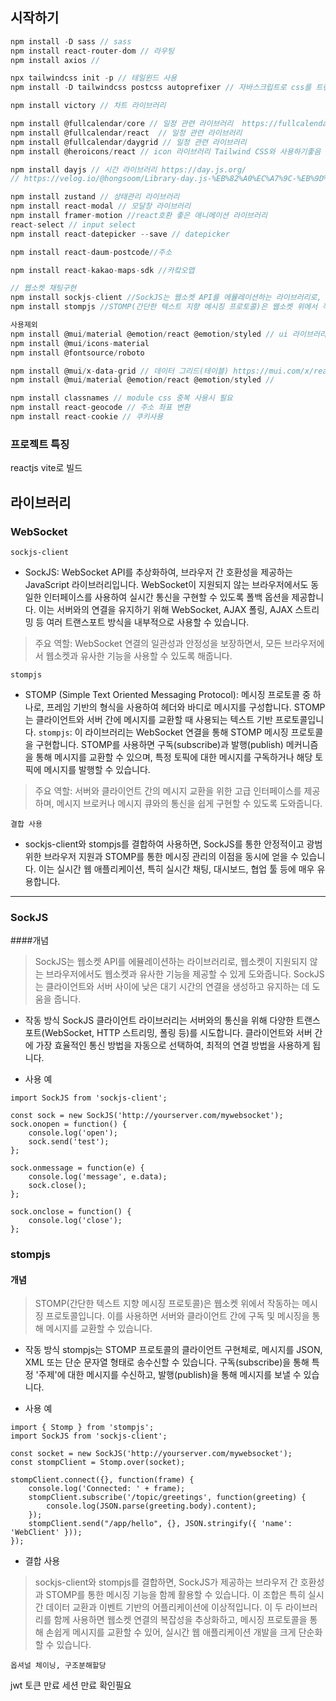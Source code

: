 ## 시작하기
```javascript
npm install -D sass // sass
npm install react-router-dom // 라우팅
npm install axios // 

npx tailwindcss init -p // 테일윈드 사용
npm install -D tailwindcss postcss autoprefixer // 자바스크립트로 css를 트랜스포밍해주는 툴

npm install victory // 차트 라이브러리

npm install @fullcalendar/core // 일정 관련 라이브러리  https://fullcalendar.io/docs/react
npm install @fullcalendar/react  // 일정 관련 라이브러리
npm install @fullcalendar/daygrid // 일정 관련 라이브러리
npm install @heroicons/react // icon 라이브러리 Tailwind CSS와 사용하기좋음

npm install dayjs // 시간 라이브러리 https://day.js.org/ 
// https://velog.io/@hongsoom/Library-day.js-%EB%82%A0%EC%A7%9C-%EB%9D%BC%EC%9D%B4%EB%B8%8C%EB%9F%AC%EB%A6%AC

npm install zustand // 상태관리 라이브러리
npm install react-modal // 모달창 라이브러리
npm install framer-motion //react호환 좋은 애니메이션 라이브러리
react-select // input select
npm install react-datepicker --save // datepicker

npm install react-daum-postcode//주소 

npm install react-kakao-maps-sdk //카캌오맵

// 웹소켓 채팅구현
npm install sockjs-client //SockJS는 웹소켓 API를 에뮬레이션하는 라이브러리로, 웹소켓이 지원되지 않는 브라우저에서도 웹소켓과 유사한 기능을 제공할 수 있게 도와줌
npm install stompjs //STOMP(간단한 텍스트 지향 메시징 프로토콜)은 웹소켓 위에서 작동하는 메시징 프로토콜

```
```javascript
사용제외
npm install @mui/material @emotion/react @emotion/styled // ui 라이브러리
npm install @mui/icons-material
npm install @fontsource/roboto

npm install @mui/x-data-grid // 데이터 그리드(테이블) https://mui.com/x/react-data-grid/getting-started/#installation 
npm install @mui/material @emotion/react @emotion/styled // 

npm install classnames // module css 중복 사용시 필요
npm install react-geocode // 주소 좌표 변환
npm install react-cookie // 쿠키사용
```
### 프로젝트 특징
reactjs vite로 빌드 


##  라이브러리
###  WebSocket
`sockjs-client`
- SockJS: WebSocket API를 추상화하여, 브라우저 간 호환성을 제공하는 JavaScript 라이브러리입니다. WebSocket이 지원되지 않는 브라우저에서도 동일한 인터페이스를 사용하여 실시간 통신을 구현할 수 있도록 폴백 옵션을 제공합니다. 이는 서버와의 연결을 유지하기 위해 WebSocket, AJAX 폴링, AJAX 스트리밍 등 여러 트랜스포트 방식을 내부적으로 사용할 수 있습니다.
>주요 역할: WebSocket 연결의 일관성과 안정성을 보장하면서, 모든 브라우저에서 웹소켓과 유사한 기능을 사용할 수 있도록 해줍니다.

`stompjs`
- STOMP (Simple Text Oriented Messaging Protocol): 메시징 프로토콜 중 하나로, 프레임 기반의 형식을 사용하여 헤더와 바디로 메시지를 구성합니다. STOMP는 클라이언트와 서버 간에 메시지를 교환할 때 사용되는 텍스트 기반 프로토콜입니다.
`stompjs`: 이 라이브러리는 WebSocket 연결을 통해 STOMP 메시징 프로토콜을 구현합니다. STOMP를 사용하면 구독(subscribe)과 발행(publish) 메커니즘을 통해 메시지를 교환할 수 있으며, 특정 토픽에 대한 메시지를 구독하거나 해당 토픽에 메시지를 발행할 수 있습니다.
>주요 역할: 서버와 클라이언트 간의 메시지 교환을 위한 고급 인터페이스를 제공하며, 메시지 브로커나 메시지 큐와의 통신을 쉽게 구현할 수 있도록 도와줍니다.

`결합 사용`
- sockjs-client와 stompjs를 결합하여 사용하면, SockJS를 통한 안정적이고 광범위한 브라우저 지원과 STOMP를 통한 메시징 관리의 이점을 동시에 얻을 수 있습니다. 이는 실시간 웹 애플리케이션, 특히 실시간 채팅, 대시보드, 협업 툴 등에 매우 유용합니다.

---


### SockJS
####개념
>SockJS는 웹소켓 API를 에뮬레이션하는 라이브러리로, 웹소켓이 지원되지 않는 브라우저에서도 웹소켓과 유사한 기능을 제공할 수 있게 도와줍니다. SockJS는 클라이언트와 서버 사이에 낮은 대기 시간의 연결을 생성하고 유지하는 데 도움을 줍니다.

- 작동 방식
SockJS 클라이언트 라이브러리는 서버와의 통신을 위해 다양한 트랜스포트(WebSocket, HTTP 스트리밍, 폴링 등)를 시도합니다. 클라이언트와 서버 간에 가장 효율적인 통신 방법을 자동으로 선택하여, 최적의 연결 방법을 사용하게 됩니다.

- 사용 예
```
import SockJS from 'sockjs-client';

const sock = new SockJS('http://yourserver.com/mywebsocket');
sock.onopen = function() {
    console.log('open');
    sock.send('test');
};

sock.onmessage = function(e) {
    console.log('message', e.data);
    sock.close();
};

sock.onclose = function() {
    console.log('close');
};
```

### stompjs
#### 개념
>STOMP(간단한 텍스트 지향 메시징 프로토콜)은 웹소켓 위에서 작동하는 메시징 프로토콜입니다. 이를 사용하면 서버와 클라이언트 간에 구독 및 메시징을 통해 메시지를 교환할 수 있습니다.

- 작동 방식
stompjs는 STOMP 프로토콜의 클라이언트 구현체로, 메시지를 JSON, XML 또는 단순 문자열 형태로 송수신할 수 있습니다. 구독(subscribe)을 통해 특정 '주제'에 대한 메시지를 수신하고, 발행(publish)을 통해 메시지를 보낼 수 있습니다.

- 사용 예
```
import { Stomp } from 'stompjs';
import SockJS from 'sockjs-client';

const socket = new SockJS('http://yourserver.com/mywebsocket');
const stompClient = Stomp.over(socket);

stompClient.connect({}, function(frame) {
    console.log('Connected: ' + frame);
    stompClient.subscribe('/topic/greetings', function(greeting) {
        console.log(JSON.parse(greeting.body).content);
    });
    stompClient.send("/app/hello", {}, JSON.stringify({ 'name': 'WebClient' }));
});
```
- 결합 사용
>sockjs-client와 stompjs를 결합하면, SockJS가 제공하는 브라우저 간 호환성과 STOMP를 통한 메시징 기능을 함께 활용할 수 있습니다. 이 조합은 특히 실시간 데이터 교환과 이벤트 기반의 어플리케이션에 이상적입니다. 이 두 라이브러리를 함께 사용하면 웹소켓 연결의 복잡성을 추상화하고, 메시징 프로토콜을 통해 손쉽게 메시지를 교환할 수 있어, 실시간 웹 애플리케이션 개발을 크게 단순화할 수 있습니다.



`옵셔널 체이닝, 구조분해할당`

jwt 토큰 만료 세션 만료 확인필요
